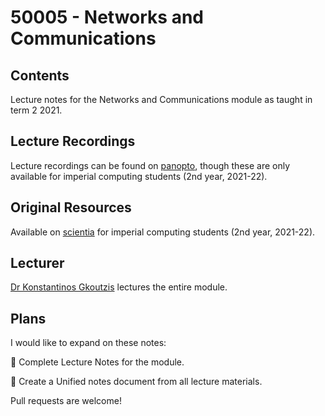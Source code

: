 # 50005 - Networks and Communications
## Contents
Lecture notes for the Networks and Communications module as taught in term 2 2021.

## Lecture Recordings
Lecture recordings can be found on [panopto](https://imperial.cloud.panopto.eu/Panopto/Pages/Sessions/List.aspx#folderID=%22a1773b84-de2c-4c0e-a818-adb90149f62c%22), though these are only available for imperial computing students (2nd year, 2021-22).

## Original Resources
Available on [scientia](https://scientia.doc.ic.ac.uk/2122/modules/50005/resources) for imperial computing students (2nd year, 2021-22).

## Lecturer
[Dr Konstantinos Gkoutzis](https://www.imperial.ac.uk/people/k.gkoutzis) lectures the entire module.

## Plans
I would like to expand on these notes:

🔴 Complete Lecture Notes for the module.

🔴 Create a Unified notes document from all lecture materials.

Pull requests are welcome!